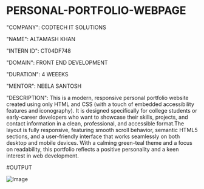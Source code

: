 # PERSONAL-PORTFOLIO-WEBPAGE

"COMPANY": CODTECH IT SOLUTIONS

"NAME": ALTAMASH KHAN 

"INTERN ID": CT04DF748

"DOMAIN": FRONT END DEVELOPMENT

"DURATION": 4 WEEEKS

"MENTOR": NEELA SANTOSH

"DESCRIPTION": This is a modern, responsive personal portfolio website created using only HTML and CSS (with a touch of embedded accessibility features and iconography). It is designed                     specifically for college students or early-career developers who want to showcase their skills, projects, and contact information in a clean, professional, and accessible                    format.The layout is fully responsive, featuring smooth scroll behavior, semantic HTML5 sections, and a user-friendly interface that works seamlessly on both desktop and                     mobile devices. With a calming green-teal theme and a focus on readability, this portfolio reflects a positive personality and a keen interest in web development.

#OUTPUT

![Image](https://github.com/user-attachments/assets/4f4eb382-8f11-44b8-9c92-12aeacce3631)
